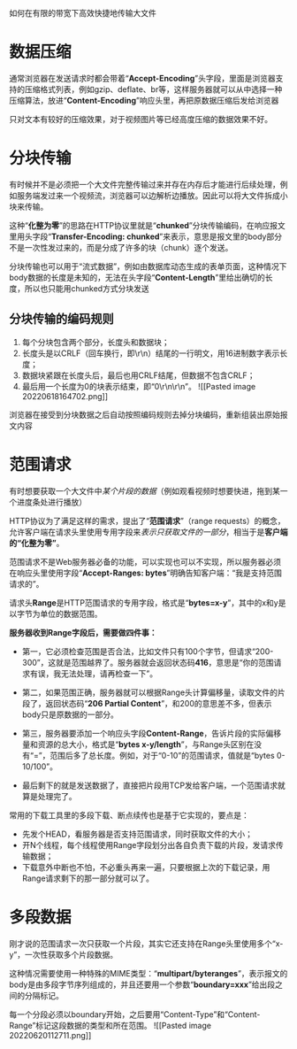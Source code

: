 如何在有限的带宽下高效快捷地传输大文件

# 数据压缩
通常浏览器在发送请求时都会带着“**Accept-Encoding**”头字段，里面是浏览器支持的压缩格式列表，例如gzip、deflate、br等，这样服务器就可以从中选择一种压缩算法，放进“**Content-Encoding**”响应头里，再把原数据压缩后发给浏览器

只对文本有较好的压缩效果，对于视频图片等已经高度压缩的数据效果不好。

# 分块传输
有时候并不是必须把一个大文件完整传输过来并存在内存后才能进行后续处理，例如服务端发过来一个视频流，浏览器可以边解析边播放。因此可以将大文件拆成小块来传输。

这种“**化整为零**”的思路在HTTP协议里就是“**chunked**”分块传输编码，在响应报文里用头字段“**Transfer-Encoding: chunked**”来表示，意思是报文里的body部分不是一次性发过来的，而是分成了许多的块（chunk）逐个发送。

分块传输也可以用于“流式数据”，例如由数据库动态生成的表单页面，这种情况下body数据的长度是未知的，无法在头字段“**Content-Length**”里给出确切的长度，所以也只能用chunked方式分块发送


## 分块传输的编码规则
1.  每个分块包含两个部分，长度头和数据块；
2.  长度头是以CRLF（回车换行，即\r\n）结尾的一行明文，用16进制数字表示长度；
3.  数据块紧跟在长度头后，最后也用CRLF结尾，但数据不包含CRLF；
4.  最后用一个长度为0的块表示结束，即“0\\r\\n\\r\\n”。
![[Pasted image 20220618164702.png]]


浏览器在接受到分块数据之后自动按照编码规则去掉分块编码，重新组装出原始报文内容

# 范围请求
有时想要获取一个大文件中*某个片段的数据*（例如观看视频时想要快进，拖到某一个进度条处进行播放）

HTTP协议为了满足这样的需求，提出了“**范围请求**”（range requests）的概念，允许客户端在请求头里使用专用字段来*表示只获取文件的一部分*，相当于是**客户端的“化整为零”**。

范围请求不是Web服务器必备的功能，可以实现也可以不实现，所以服务器必须在响应头里使用字段“**Accept-Ranges: bytes**”明确告知客户端：“我是支持范围请求的”。

请求头**Range**是HTTP范围请求的专用字段，格式是“**bytes=x-y**”，其中的x和y是以字节为单位的数据范围。

**服务器收到Range字段后，需要做四件事：**
- 第一，它必须检查范围是否合法，比如文件只有100个字节，但请求“200-300”，这就是范围越界了。服务器就会返回状态码**416**，意思是“你的范围请求有误，我无法处理，请再检查一下”。

- 第二，如果范围正确，服务器就可以根据Range头计算偏移量，读取文件的片段了，返回状态码“**206 Partial Content**”，和200的意思差不多，但表示body只是原数据的一部分。

- 第三，服务器要添加一个响应头字段**Content-Range**，告诉片段的实际偏移量和资源的总大小，格式是“**bytes x-y/length**”，与Range头区别在没有“=”，范围后多了总长度。例如，对于“0-10”的范围请求，值就是“bytes 0-10/100”。

- 最后剩下的就是发送数据了，直接把片段用TCP发给客户端，一个范围请求就算是处理完了。

常用的下载工具里的多段下载、断点续传也是基于它实现的，要点是：
*   先发个HEAD，看服务器是否支持范围请求，同时获取文件的大小；
*   开N个线程，每个线程使用Range字段划分出各自负责下载的片段，发请求传输数据；
*   下载意外中断也不怕，不必重头再来一遍，只要根据上次的下载记录，用Range请求剩下的那一部分就可以了。

# 多段数据
刚才说的范围请求一次只获取一个片段，其实它还支持在Range头里使用多个“x-y”，一次性获取多个片段数据。

这种情况需要使用一种特殊的MIME类型：“**multipart/byteranges**”，表示报文的body是由多段字节序列组成的，并且还要用一个参数“**boundary=xxx**”给出段之间的分隔标记。

每一个分段必须以boundary开始，之后要用“Content-Type”和“Content-Range”标记这段数据的类型和所在范围。
![[Pasted image 20220620112711.png]]
